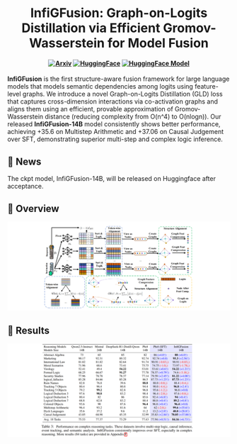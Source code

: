 <h1 align="center">
InfiGFusion: Graph-on-Logits Distillation via Efficient Gromov-Wasserstein for Model Fusion
</h1>

<h4 align="center">

[![Arxiv](https://img.shields.io/badge/Arxiv-D14836?style=for-the-badge&logo=arxiv&logoColor=white)](https://arxiv.org/pdf/2505.13893) 
[![HuggingFace](https://img.shields.io/badge/HuggingFace-FF9900?style=for-the-badge&logo=huggingface&logoColor=white)](https://arxiv.org/pdf/2505.13893)
[![HuggingFace Model](https://img.shields.io/badge/HuggingFace%20Model-FF9900?style=for-the-badge&logo=huggingface&logoColor=white)](https://arxiv.org/pdf/2505.13893)
  
</h4>

**InfiGFusion** is the first structure-aware fusion framework for large language models that models semantic dependencies among logits using feature-level graphs. We introduce a novel Graph-on-Logits Distillation (GLD) loss that captures cross-dimension interactions via co-activation graphs and aligns them using an efficient, provable approximation of Gromov-Wasserstein distance (reducing complexity from O(n^4) to O(nlogn)). Our released **InfiGFusion-14B** model consistently shows better performance, achieving +35.6 on Multistep Arithmetic and +37.06 on Causal Judgement over SFT, demonstrating superior multi-step and complex logic inference.

## 📣 News
The ckpt model, InfiGFusion-14B, will be released on Huggingface after acceptance.

## 🎨 Overview
![InfiGFusion_framework](assets/framework.png)

## 🎯 Results
![InfiGFusion](assets/inference.png)
